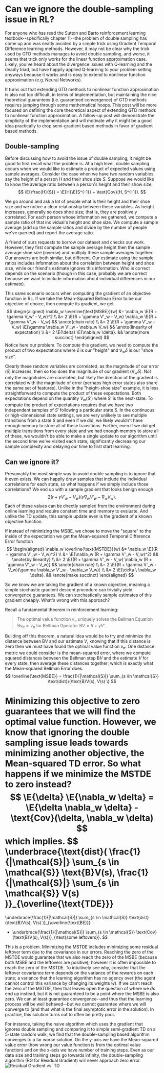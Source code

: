 # Can we ignore the double-sampling issue in RL?

For anyone who has read the Sutton and Barto reinforcement learning textbook--specifically chapter 11--the problem of double sampling has come up and was neatly avoided by a simple trick using Gradient Temporal Difference learning methods.
However, it may not be clear why the trick used by GTD methods manages to avoid double sampling, and worse, it seems that trick only works for the linear function approximation case.
Likely, you've heard about the divergence issues with Q-learning and the deadly triad, but have happily applied Q-learning to your problem setting anyways because it works and is easy to extend to nonlinear function approximation (e.g. Neural Networks).

It turns out that extending GTD methods to nonlinear function approximation is also not too difficult, in terms of implementation, but maintaining the nice theoretical guarantees (i.e. guaranteed convergence) of GTD methods requires jumping through some mathematical hoops.
This post will be more focused on defining the core theoretical aspect of extending GTD methods to nonlinear function approximation.
A follow-up post will demonstrate the simplicity of the implementation and will motivate why it might be a good idea practically to drop semi-gradient based methods in favor of gradient based methods.

## Double-sampling
Before discussing how to avoid the issue of double sampling, it might be good to first recall what the problem is.
At a high level, double sampling occurs when we would like to estimate a product of expected values using sample averages.
Consider the case when we have two random variables, say the height of a person $H$ and their shoe size $S$.
Suppose we would like to know the average ratio between a person's height and their show size,
$$
\E{\frac{H}{S}} = \E{H}\E{S^{-1}} + \text{Cov}(H, S^{-1}).
$$

We go around and ask a lot of people what is their height and their shoe size and we notice a clear relationship between these variables.
As height increases, generally so does shoe size; that is, they are positively correlated.
For each person whose information we gathered, we compute a sample ratio of that individual's height and shoe size.
We compute a sample average (add up the sample ratios and divide by the number of people we've queried) and report the average ratio.

A friend of ours requests to borrow our dataset and checks our work.
However, they first compute the sample average height then the sample average shoe size (inverse) and multiply these sample averages together.
Our answers are both similar, but different.
Our estimate using the sample ratios includes information about the correlation between height and shoe size, while our friend's estimate ignores this information.
Who is correct depends on the scenario (though in this case, probably we are correct because we want to include information about individual differences in our estimate).

This same scenario occurs when computing the gradient of an objective function in RL.
If we take the Mean-Squared Bellman Error to be our objective of choice, then compute its gradient, we get
$$
\begin{aligned}
    \nabla_w \overline{\text{MSBE}}(w)
        &= \nabla_w \E{R + \gamma V_w' - V_w}^2 \\
        &= 2 \E{R + \gamma V'_w - V_w} \nabla_w \E{R + \gamma V'_w - V_w}
            && \anote{chain rule} \\
        &= 2 \E{R + \gamma V'_w - V_w} \E{\gamma \nabla_w V'_w - \nabla_w V_w}
            && \anote{linearity of expectation} \\
        &= 2 \E{\delta} \E{\nabla_w \delta}.
            && \anote{more succinct}
\end{aligned}
$$
Notice here our problem.
To compute this gradient, we need to compute the product of two expectations where $\delta$ is our "height" and $\nabla_w \delta$ is our "shoe size".

Clearly these random variables are correlated; as the magnitude of our error ($\delta$) increases, then so too does the magnitude of our gradient ($\nabla_w \delta$).
Not only the magnitudes are correlated, but likely the direction of the gradient is correlated with the magnitude of error (perhaps high error states also share the same set of features).
Unlike in the "height-shoe size" example, it is less straightforward to compute the product of these expectations.
Both expectations depend on the quantity $V_w(S')$ where $S'$ is the next-state.
To compute the product of expectations requires that we have two independent samples of $S'$ following a particular state $S$.
In the continuous or high-dimensional state settings, we are very unlikely to see multiple transitions from a state $S$ and even if we did, we likely wouldn't have enough memory to store all of these transitions.
Further, even if we did get multiple transitions from every state and we had enough memory to store all of these, we wouldn't be able to make a single update to our algorithm until the second time we've visited each state, significantly decreasing our sample complexity and delaying our time to first start learning.

## Can we ignore it?

Presumably the most simple way to avoid double sampling is to ignore that it even exists.
We can happily draw samples that include the individual correlations for each state, so what happens if we simply include those correlations?
We end up with a sample gradient that looks benign enough
$$
2 (r + \gamma V'_w - V_w) (\gamma \nabla_w V'_w - \nabla_w V_w).
$$
Each of these values can be directly sampled from the environment during online learning and require constant time and memory to evaluate.
And unlike the TD update, this sample update even is the gradient of a known objective function.

If instead of minimizing the MSBE, we chose to move the "square" to the inside of the expectation we get the Mean-squared Temporal Difference Error function
$$
\begin{aligned}
    \nabla_w \overline{\text{MSTDE}}(w)
        &= \nabla_w \E{(R + \gamma V'_w - V_w)^2} \\
        &= \E{\nabla_w (R + \gamma V'_w - V_w)^2}
            && \anote{by linearity} \\
        &= 2 \E{(R + \gamma V'_w - V_w) \nabla_w (R + \gamma V'_w - V_w)}
            && \anote{chain rule} \\
        &= 2 \E{(R + \gamma V'_w - V_w)(\gamma \nabla_w V'_w - \nabla_w V_w)} \\
        &= 2 \E{\delta \ \nabla_w \delta}.
            && \anote{make succinct}
\end{aligned}
$$

So we know we are taking the gradient of a known objective, meaning a simple stochastic gradient descent procedure can trivially yield convergence guarantees.
We can stochastically sample estimates of this gradient cheaply.
What's wrong with this approach?

Recall a fundamental theorem in reinforcement learning:
> The optimal value function $v_\pi$ uniquely solves the Bellman Equation $\text{B}v_\pi = v_\pi$ for Bellman Operator $\text{B}V = R + \gamma V'$.

Building off this theorem, a natural idea would be to try and minimize the distance between $\text{B}V$ and our estimate $V$, knowing that if this distance is zero then we must have found the optimal value function $v_\pi$.
One distance metric we could consider is the mean-squared error, where we compute squared distances between the Bellman step $\text{B}V$ and the estimate $V$ for every state, then average these distances together; which is exactly what the Mean-squared Bellman Error does.
$$
\overline{\text{MSBE}} = \frac{1}{|\mathcal{S}|} \sum_{s \in \mathcal{S}} \text{dist}\(\text{B}V(s), V(s) \)
$$

Minimizing this objective to zero guarantees that we will find the optimal value function.
However, we know that ignoring the double sampling issue leads towards minimizing another objective, the Mean-squared TD error.
So what happens if we minimize the MSTDE to zero instead?
$$
\E{\delta} \E{\nabla_w \delta} = \E{\delta \nabla_w \delta} - \text{Cov}(\delta, \nabla_w \delta)
$$
which implies.
$$
\underbrace{\text{dist}\( \frac{1}{|\mathcal{S}|} \sum_{s \in \mathcal{S}} \text{B}V(s), \frac{1}{|\mathcal{S}|} \sum_{s \in \mathcal{S}} V(s) \)}_{\overline{\text{TDE}}}
=
\underbrace{\frac{1}{|\mathcal{S}|} \sum_{s \in \mathcal{S}} \text{dist}\(\text{B}V(s), V(s) \)}_{\overline{\text{BE}}}
+ \underbrace{\frac{1}{|\mathcal{S}|} \sum_{s \in \mathcal{S}} \text{Cov}(\text{B}V(s), V(s))}_{\text{some leftovers}}.
$$

This is a problem.
Minimizing the MSTDE includes minimizing some residual leftover term due to the covariance in our errors.
Reaching the zero of the MSTDE would guarantee that we also reach the zero of the MSBE (because both MSBE and the leftovers are positive); however it is often impossible to reach the zero of the MSTDE.
To intuitively see why, consider that the leftover covariance term depends on the variance of the rewards on each state; a variance that the learning algorithm has no agency over (the agent cannot control this variance by changing its weights $w$).
If we can't reach the zero of the MSTDE, then that leaves open the question of where we _do_ end up instead, but it is not guaranteed to be a point where the MSBE is also zero.
We can at least guarantee convergence--and thus that the learning process will be well behaved--but we cannot guarantee where we will converge to (and thus what is the final asymptotic error in the solution).
In practice, this solution turns out to often be pretty poor.

For instance, taking the naive algorithm which uses the gradient that ignores double sampling and comparing it to simple semi-gradient TD on a 5-state random walk, we find that the double-sampling based algorithm converges to a far worse solution.
On the y-axis we have the Mean-squared value error (how wrong our value function is from the optimal value function) and on the x-axis we have number of training steps.
Even as our data size and training steps go towards infinity, the double-sampling algorithm (RG for Residual Gradient) will never approach zero error.
![Residual Gradient vs. TD](images/rg-vs-td.png)
